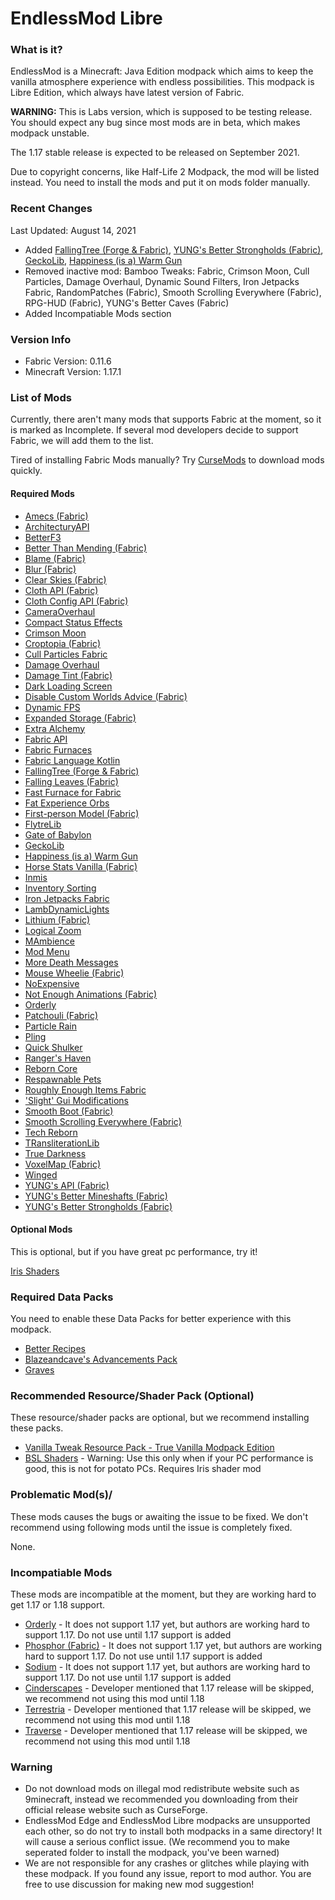 # EndlessMod Libre #
### What is it? ###
EndlessMod is a Minecraft: Java Edition modpack which aims to keep the vanilla atmosphere experience with endless possibilities.
This modpack is Libre Edition, which always have latest version of Fabric.

**WARNING:** This is Labs version, which is supposed to be testing release. You should expect any bug since most mods are in beta, which makes modpack unstable.

The 1.17 stable release is expected to be released on September 2021.

Due to copyright concerns, like Half-Life 2 Modpack, the mod will be listed instead. You need to install the mods and put it on mods folder manually.

### Recent Changes ###
Last Updated: August 14, 2021
* Added [FallingTree (Forge & Fabric)](https://www.curseforge.com/minecraft/mc-mods/falling-tree), [YUNG's Better Strongholds (Fabric)](https://www.curseforge.com/minecraft/mc-mods/yungs-better-strongholds-fabric), [GeckoLib](https://www.curseforge.com/minecraft/mc-mods/geckolib), [Happiness (is a) Warm Gun](https://www.curseforge.com/minecraft/mc-mods/happiness-is-a-warm-gun)
* Removed inactive mod: Bamboo Tweaks: Fabric, Crimson Moon, Cull Particles, Damage Overhaul, Dynamic Sound Filters, Iron Jetpacks Fabric, RandomPatches (Fabric), Smooth Scrolling Everywhere (Fabric), RPG-HUD (Fabric), YUNG's Better Caves (Fabric)
* Added Incompatiable Mods section

### Version Info ###
- Fabric Version: 0.11.6
- Minecraft Version: 1.17.1

### List of Mods ###
Currently, there aren't many mods that supports Fabric at the moment, so it is marked as Incomplete. If several mod developers decide to support Fabric, we will add them to the list.

Tired of installing Fabric Mods manually? Try [CurseMods](https://www.curseforge.com/minecraft/mc-mods/cursemods) to download mods quickly.

#### Required Mods ####
* [Amecs (Fabric)](https://www.curseforge.com/minecraft/mc-mods/amecs)
* [ArchitecturyAPI](https://www.curseforge.com/minecraft/mc-mods/architectury-fabric)
* [BetterF3](https://www.curseforge.com/minecraft/mc-mods/betterf3)
* [Better Than Mending (Fabric)](https://www.curseforge.com/minecraft/mc-mods/better-than-mending)
* [Blame (Fabric)](https://www.curseforge.com/minecraft/mc-mods/blame-fabric)
* [Blur (Fabric)](https://www.curseforge.com/minecraft/mc-mods/blur-fabric)
* [Clear Skies (Fabric)](https://www.curseforge.com/minecraft/mc-mods/clear-skies)
* [Cloth API (Fabric)](https://www.curseforge.com/minecraft/mc-mods/cloth-api)
* [Cloth Config API (Fabric)](https://www.curseforge.com/minecraft/mc-mods/cloth-config)
* [CameraOverhaul](https://www.curseforge.com/minecraft/mc-mods/cameraoverhaul)
* [Compact Status Effects](https://www.curseforge.com/minecraft/mc-mods/compact-status-effects)
* [Crimson Moon](https://www.curseforge.com/minecraft/mc-mods/crimson-moon)
* [Croptopia (Fabric)](https://www.curseforge.com/minecraft/mc-mods/croptopia-fabric)
* [Cull Particles Fabric](https://www.curseforge.com/minecraft/mc-mods/cull-particles-fabric)
* [Damage Overhaul](https://www.curseforge.com/minecraft/mc-mods/damage-overhaul)
* [Damage Tint (Fabric)](https://www.curseforge.com/minecraft/mc-mods/damage-tint)
* [Dark Loading Screen](https://www.curseforge.com/minecraft/mc-mods/dark-loading-screen)
* [Disable Custom Worlds Advice (Fabric)](https://www.curseforge.com/minecraft/mc-mods/fabric-disable-custom-worlds-advice)
* [Dynamic FPS](https://www.curseforge.com/minecraft/mc-mods/dynamic-fps)
* [Expanded Storage (Fabric)](https://www.curseforge.com/minecraft/mc-mods/expanded-storage-fabric)
* [Extra Alchemy](https://www.curseforge.com/minecraft/mc-mods/extra-alchemy)
* [Fabric API](https://www.curseforge.com/minecraft/mc-mods/fabric-api)
* [Fabric Furnaces](https://www.curseforge.com/minecraft/mc-mods/fabric-furnaces)
* [Fabric Language Kotlin](https://www.curseforge.com/minecraft/mc-mods/fabric-language-kotlin)
* [FallingTree (Forge & Fabric)](https://www.curseforge.com/minecraft/mc-mods/falling-tree)
* [Falling Leaves (Fabric)](https://www.curseforge.com/minecraft/mc-mods/falling-leaves-fabric)
* [Fast Furnace for Fabric](https://www.curseforge.com/minecraft/mc-mods/fast-furnace-for-fabric)
* [Fat Experience Orbs](https://www.curseforge.com/minecraft/mc-mods/fat-experience-orbs)
* [First-person Model (Fabric)](https://www.curseforge.com/minecraft/mc-mods/first-person-model)
* [FlytreLib](https://www.curseforge.com/minecraft/mc-mods/flytrelib)
* [Gate of Babylon](https://www.curseforge.com/minecraft/mc-mods/gate-of-babylon)
* [GeckoLib](https://www.curseforge.com/minecraft/mc-mods/geckolib)
* [Happiness (is a) Warm Gun](https://www.curseforge.com/minecraft/mc-mods/happiness-is-a-warm-gun)
* [Horse Stats Vanilla (Fabric)](https://www.curseforge.com/minecraft/mc-mods/horsestatsvanilla)
* [Inmis](https://www.curseforge.com/minecraft/mc-mods/inmis)
* [Inventory Sorting](https://www.curseforge.com/minecraft/mc-mods/inventory-sorting)
* [Iron Jetpacks Fabric](https://www.curseforge.com/minecraft/mc-mods/iron-jetpacks-fabric)
* [LambDynamicLights](https://www.curseforge.com/minecraft/mc-mods/lambdynamiclights)
* [Lithium (Fabric)](https://www.curseforge.com/minecraft/mc-mods/lithium)
* [Logical Zoom](https://www.curseforge.com/minecraft/mc-mods/logical-zoom)
* [MAmbience](https://www.curseforge.com/minecraft/mc-mods/mambience)
* [Mod Menu](https://www.curseforge.com/minecraft/mc-mods/modmenu)
* [More Death Messages](https://www.curseforge.com/minecraft/mc-mods/more-death-messages)
* [Mouse Wheelie (Fabric)](https://www.curseforge.com/minecraft/mc-mods/mouse-wheelie)
* [NoExpensive](https://www.curseforge.com/minecraft/mc-mods/noexpensive)
* [Not Enough Animations (Fabric)](https://www.curseforge.com/minecraft/mc-mods/not-enough-animations)
* [Orderly](https://www.curseforge.com/minecraft/mc-mods/orderly)
* [Patchouli (Fabric)](https://www.curseforge.com/minecraft/mc-mods/patchouli-fabric)
* [Particle Rain](https://www.curseforge.com/minecraft/mc-mods/particle-rain)
* [Pling](https://www.curseforge.com/minecraft/mc-mods/pling)
* [Quick Shulker](https://www.curseforge.com/minecraft/mc-mods/quick-shulker)
* [Ranger's Haven](https://www.curseforge.com/minecraft/mc-mods/rangers-haven)
* [Reborn Core](https://www.curseforge.com/minecraft/mc-mods/reborncore)
* [Respawnable Pets](https://www.curseforge.com/minecraft/mc-mods/respawnable-pets)
* [Roughly Enough Items Fabric](https://www.curseforge.com/minecraft/mc-mods/roughly-enough-items)
* ['Slight' Gui Modifications](https://www.curseforge.com/minecraft/mc-mods/slight-gui-modifications)
* [Smooth Boot (Fabric)](https://www.curseforge.com/minecraft/mc-mods/smooth-boot)
* [Smooth Scrolling Everywhere (Fabric)](https://www.curseforge.com/minecraft/mc-mods/smooth-scrolling-everywhere-fabric)
* [Tech Reborn](https://www.curseforge.com/minecraft/mc-mods/techreborn)
* [TRansliterationLib](https://www.curseforge.com/minecraft/mc-mods/transliterationlib)
* [True Darkness](https://www.curseforge.com/minecraft/mc-mods/true-darkness)
* [VoxelMap (Fabric)](https://www.curseforge.com/minecraft/mc-mods/voxelmap)
* [Winged](https://www.curseforge.com/minecraft/mc-mods/winged)
* [YUNG's API (Fabric)](https://www.curseforge.com/minecraft/mc-mods/yungs-api-fabric)
* [YUNG's Better Mineshafts (Fabric)](https://www.curseforge.com/minecraft/mc-mods/yungs-better-mineshafts-fabric)
* [YUNG's Better Strongholds (Fabric)](https://www.curseforge.com/minecraft/mc-mods/yungs-better-strongholds-fabric)

#### Optional Mods ####
This is optional, but if you have great pc performance, try it!

[Iris Shaders](https://irisshaders.net/)

### Required Data Packs ###
You need to enable these Data Packs for better experience with this modpack.

* [Better Recipes](https://www.planetminecraft.com/data-pack/better-recipes-5100229/)
* [Blazeandcave's Advancements Pack](https://www.planetminecraft.com/data-pack/blazeandcave-s-advancements-pack-1-12/)
* [Graves](https://vanillatweaks.net/share#0cGCMO)

### Recommended Resource/Shader Pack (Optional) ###
These resource/shader packs are optional, but we recommend installing these packs.
* [Vanilla Tweak Resource Pack - True Vanilla Modpack Edition](https://vanillatweaks.net/share#KF7QsK)
* [BSL Shaders](http://bitslablab.com/bslshaders/) - Warning: Use this only when if your PC performance is good, this is not for potato PCs. Requires Iris shader mod

### Problematic Mod(s)/ ###
These mods causes the bugs or awaiting the issue to be fixed. We don't recommend using following mods until the issue is completely fixed.

None.

### Incompatiable Mods ###
These mods are incompatible at the moment, but they are working hard to get 1.17 or 1.18 support.

* [Orderly](https://www.curseforge.com/minecraft/mc-mods/orderly) - It does not support 1.17 yet, but authors are working hard to support 1.17. Do not use until 1.17 support is added
* [Phosphor (Fabric)](https://www.curseforge.com/minecraft/mc-mods/phosphor) - It does not support 1.17 yet, but authors are working hard to support 1.17. Do not use until 1.17 support is added
* [Sodium](https://www.curseforge.com/minecraft/mc-mods/sodium) - It does not support 1.17 yet, but authors are working hard to support 1.17. Do not use until 1.17 support is added
* [Cinderscapes](https://www.curseforge.com/minecraft/mc-mods/cinderscapes) - Developer mentioned that 1.17 release will be skipped, we recommend not using this mod until 1.18
* [Terrestria](https://www.curseforge.com/minecraft/mc-mods/terrestria) - Developer mentioned that 1.17 release will be skipped, we recommend not using this mod until 1.18
* [Traverse](https://www.curseforge.com/minecraft/mc-mods/traverse) - Developer mentioned that 1.17 release will be skipped, we recommend not using this mod until 1.18


### Warning ###
- Do not download mods on illegal mod redistribute website such as 9minecraft, instead we recommended you downloading from their official release website such as CurseForge.
- EndlessMod Edge and EndlessMod Libre modpacks are unsupported each other, so do not try to install both modpacks in a same directory! It will cause a serious conflict issue. (We recommend you to make seperated folder to install the modpack, you've been warned)
- We are not responsible for any crashes or glitches while playing with these modpack. If you found any issue, report to mod author. You are free to use discussion for making new mod suggestion!

